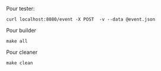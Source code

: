 Pour tester:

    curl localhost:8080/event -X POST  -v --data @event.json


Pour builder

    make all


Pour cleaner

    make clean